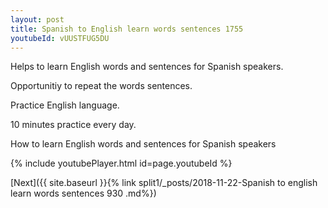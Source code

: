 ```yaml
---
layout: post
title: Spanish to English learn words sentences 1755 
youtubeId: vUUSTFUG5DU
---
```

 
 
Helps to learn English words and sentences for Spanish speakers.

Opportunitiy to repeat the words sentences. 

Practice English language. 
 
10 minutes practice every day. 
 
How to learn English words and sentences for Spanish speakers 
 
{% include youtubePlayer.html id=page.youtubeId %}
 
 
[Next]({{ site.baseurl }}{% link  split1/_posts/2018-11-22-Spanish to english learn words sentences 930 .md%})
 
